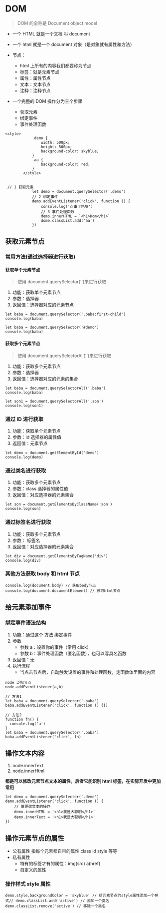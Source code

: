 # DOM

> DOM 的全称是 Document object model

-   一个 HTML 就是一个文档 叫 document
-   一个 html 就是一个 document 对象（是对象就有属性和方法）
-   节点：

    -   html 上所有的内容我们都要称为节点
    -   标签：就是元素节点
    -   属性：属性节点
    -   文本：文本节点
    -   注释：注释节点

-   一个完整的 DOM 操作分为三个步骤
    -   获取元素
    -   绑定事件
    -   事件处理函数

```
<style>
            .demo {
                width: 500px;
                height: 500px;
                background-color: skyblue;
            }
            .aa {
                background-color: red;
            }
        </style>


 // 1 获取元素
            let demo = document.querySelector('.demo')
            // 2 绑定事件
            demo.addEventListener('click', function () {
                console.log('点击了色块')
                // 3 事件处理函数
                demo.innerHTML = `<h1>Dom</h1>`
                dome.classList.add('aa')
            })
```

## 获取元素节点

### 常用方法(通过选择器进行获取)

#### 获取单个元素节点

> 使用 document.querySelector('')来进行获取

1. 功能：获取单个元素节点
2. 参数：选择器
3. 返回值：选择器对应的元素节点

```
let baba = document.querySelector('.baba:first-child')
console.log(baba)

let baba = document.querySelector('#demo')
console.log(baba)
```

#### 获取多个元素节点

> 使用 document.querySelectorAll('')来进行获取

1. 功能：获取多个元素节点
2. 参数：选择器
3. 返回值：选择器对应的元素的集合

```
let baba = document.querySelectorAll('.baba')
console.log(baba)

let son1 = document.querySelectorAll('.son')
console.log(son1)
```

### 通过 ID 进行获取

1. 功能：获取单个元素节点
2. 参数：id 选择器的属性值
3. 返回值：元素节点

```
let demo = document.getElementById('demo')
console.log(demo)
```

### 通过类名进行获取

1. 功能：获取多个元素节点
2. 参数：class 选择器的属性值
3. 返回值：对应选择器的元素集合

```
let son = document.getElementsByClassName('son')
console.log(son)
```

### 通过标签名进行获取

1. 功能：获取多个元素节点
2. 参数： 标签名
3. 返回值：对应选择器的元素集合

```
let div = document.getElementsByTagName('div')
console.log(div)
```

### 其他方法获取 body 和 html 节点

```
console.log(document.body) // 获取body节点
console.log(document.documentElement) // 获取html节点
```

## 给元素添加事件

### 绑定事件语法结构

1. 功能：通过这个 方法 绑定事件
2. 参数
    - 参数 a：设置你的事件（常用 click）
    - 参数 b：事件处理函数（匿名函数），也可以写具名函数
3. 返回值：无
4. 执行流程
    - 当点击节点后，自动触发设置的事件和处理函数，走函数体里面的内容

```
node 泛指节点
node.addEventListener(a,b)

// 方法1
let baba = document.querySelector('.baba')
baba.addEventListener('click', function () {})

// 方法2
function fn() {
  console.log('a')
}
let baba = document.querySelector('.baba')
baba.addEventListener('click', fn)
```

## 操作文本内容

1. node.innerText
2. node.innerHtml

**都是可以修改元素节点文本的属性，后者它能识别 html 标签，在实际开发中更加常用**

```
let demo = document.querySelector('.demo')
demo.addEventListener('click', function () {
    // 做更改文本的操作
    demo.innerHTML = '<h1>我是大聪明</h1>'
    demo.innerText = '<h1>我是大聪明</h1>'
})
```

## 操作元素节点的属性

-   公有属性 指每个元素都自带的属性 class id style 等等
-   私有属性
    -   特有的标签才有的属性：img(src) a(href)
    -   自定义的属性

### 操作样式 style 属性

```
demo.style.backgroundColor = 'skyblue' // 给元素节点的style属性添加一个样式// demo.classList.add('active') // 添加一个类名
demo.classList.remove('active') // 移除一个类名
```
